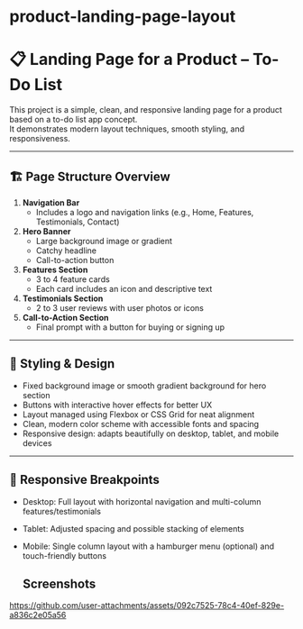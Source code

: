 # product-landing-page-layout
# 📋 Landing Page for a Product – To-Do List

This project is a simple, clean, and responsive landing page for a product based on a to-do list app concept.  
It demonstrates modern layout techniques, smooth styling, and responsiveness.


---

## 🏗️ Page Structure Overview

1. **Navigation Bar**  
   - Includes a logo and navigation links (e.g., Home, Features, Testimonials, Contact)  
2. **Hero Banner**  
   - Large background image or gradient  
   - Catchy headline  
   - Call-to-action button  
3. **Features Section**  
   - 3 to 4 feature cards  
   - Each card includes an icon and descriptive text  
4. **Testimonials Section**  
   - 2 to 3 user reviews with user photos or icons  
5. **Call-to-Action Section**  
   - Final prompt with a button for buying or signing up  

---

## 🎨 Styling & Design

- Fixed background image or smooth gradient background for hero section  
- Buttons with interactive hover effects for better UX  
- Layout managed using Flexbox or CSS Grid for neat alignment  
- Clean, modern color scheme with accessible fonts and spacing  
- Responsive design: adapts beautifully on desktop, tablet, and mobile devices  

---

## 📱 Responsive Breakpoints

- Desktop: Full layout with horizontal navigation and multi-column features/testimonials  
- Tablet: Adjusted spacing and possible stacking of elements  
- Mobile: Single column layout with a hamburger menu (optional) and touch-friendly buttons

  ## Screenshots


https://github.com/user-attachments/assets/092c7525-78c4-40ef-829e-a836c2e05a56


  


